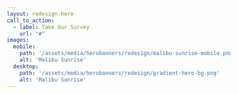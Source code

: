 ```yaml
---
layout: redesign-hero
call_to_action: 
  - label: Take Our Survey
    url: "#"
images:
  mobile: 
    path: '/assets/media/herobanners/redesign/malibu-sunrise-mobile.png'
    alt: 'Malibu Sunrise'
  desktop: 
    path: '/assets/media/herobanners/redesign/gradient-hero-bg.png'
    alt: 'Malibu Sunrise'
---
```


